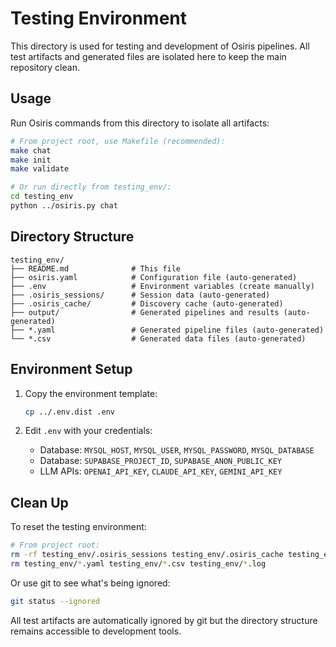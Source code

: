 # Testing Environment

This directory is used for testing and development of Osiris pipelines. All test artifacts and generated files are isolated here to keep the main repository clean.

## Usage

Run Osiris commands from this directory to isolate all artifacts:

```bash
# From project root, use Makefile (recommended):
make chat
make init  
make validate

# Or run directly from testing_env/:
cd testing_env
python ../osiris.py chat
```

## Directory Structure

```
testing_env/
├── README.md              # This file
├── osiris.yaml            # Configuration file (auto-generated)
├── .env                   # Environment variables (create manually)
├── .osiris_sessions/      # Session data (auto-generated)
├── .osiris_cache/         # Discovery cache (auto-generated)
├── output/                # Generated pipelines and results (auto-generated)
├── *.yaml                 # Generated pipeline files (auto-generated)
└── *.csv                  # Generated data files (auto-generated)
```

## Environment Setup

1. Copy the environment template:
   ```bash
   cp ../.env.dist .env
   ```

2. Edit `.env` with your credentials:
   - Database: `MYSQL_HOST`, `MYSQL_USER`, `MYSQL_PASSWORD`, `MYSQL_DATABASE`
   - Database: `SUPABASE_PROJECT_ID`, `SUPABASE_ANON_PUBLIC_KEY`
   - LLM APIs: `OPENAI_API_KEY`, `CLAUDE_API_KEY`, `GEMINI_API_KEY`

## Clean Up

To reset the testing environment:
```bash
# From project root:
rm -rf testing_env/.osiris_sessions testing_env/.osiris_cache testing_env/output
rm testing_env/*.yaml testing_env/*.csv testing_env/*.log
```

Or use git to see what's being ignored:
```bash
git status --ignored
```

All test artifacts are automatically ignored by git but the directory structure remains accessible to development tools.